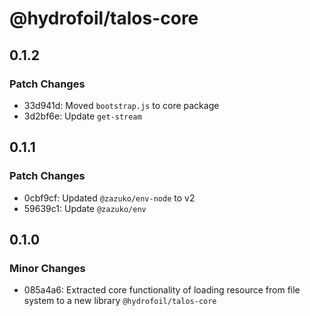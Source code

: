 # @hydrofoil/talos-core

## 0.1.2

### Patch Changes

- 33d941d: Moved `bootstrap.js` to core package
- 3d2bf6e: Update `get-stream`

## 0.1.1

### Patch Changes

- 0cbf9cf: Updated `@zazuko/env-node` to v2
- 59639c1: Update `@zazuko/env`

## 0.1.0

### Minor Changes

- 085a4a6: Extracted core functionality of loading resource from file system to a new library `@hydrofoil/talos-core`
